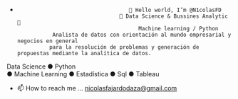 -                                        👋 Hello world, I’m @N1colasFD 
                                      👀 Data Science & Bussines Analytic 💭 
                                            Machine learning / Python
                 Analista de datos con orientación al mundo empresarial y negocios en general 
                para la resolución de problemas y generación de propuestas mediante la analítica de datos.


Data Science
● Python  
● Machine Learning
● Estadística
● Sql
● Tableau
- 📫 How to reach me ... nicolasfajardodaza@gmail.com


<!---
N1colasFD/N1colasFD is a ✨ special ✨ repository because its `README.md` (this file) appears on your GitHub profile.
You can click the Preview link to take a look at your changes.
--->
